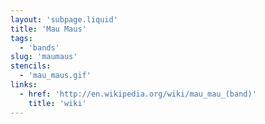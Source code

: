```yaml
---
layout: 'subpage.liquid'
title: 'Mau Maus'
tags:
  - 'bands'
slug: 'maumaus'
stencils:
  - 'mau_maus.gif'
links:
  - href: 'http://en.wikipedia.org/wiki/mau_mau_(band)'
    title: 'wiki'
---
```

